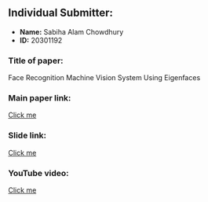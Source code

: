 ## Individual Submitter:
- **Name:** Sabiha Alam Chowdhury
- **ID:** 20301192

### Title of paper:
Face Recognition Machine Vision System Using Eigenfaces

### Main paper link:
[Click me]([https://arxiv.org/pdf/1705.02782v1.pdf](https://iopscience.iop.org/article/10.1088/1742-6596/2232/1/012001/pdf))

### Slide link:
[Click me]([https://www.canva.com/design/DAFy1_-v0L4/PxRBSQGWlzDEJ4WpcJdPUg/view?utm_content=DAFy1_-v0L4&utm_campaign=designshare&utm_medium=link&utm_source=editor](https://docs.google.com/presentation/d/12ahJNsHzdzMZUIQGloqd-9RtNotnse0ovd-M9rFNbG0/edit#slide=id.p)https://docs.google.com/presentation/d/12ahJNsHzdzMZUIQGloqd-9RtNotnse0ovd-M9rFNbG0/edit#slide=id.p)

### YouTube video:
[Click me]([https://youtu.be/urHDp4EBywg](https://www.youtube.com/watch?v=tdvJmZoNS6Q)https://www.youtube.com/watch?v=tdvJmZoNS6Q)
